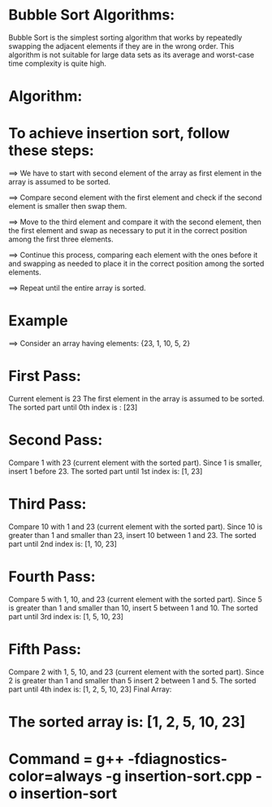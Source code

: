 # Bubble Sort Algorithms: 
Bubble Sort is the simplest sorting algorithm that works by repeatedly swapping the adjacent elements if they are in the wrong order. This algorithm is not suitable for large data sets as its average and worst-case time complexity is quite high.


# Algorithm:
# To achieve insertion sort, follow these steps:

==> We have to start with second element of the array as first element in the array is assumed to be sorted.

==> Compare second element with the first element and check if the second element is smaller then swap them.

==> Move to the third element and compare it with the second element, then the first element and swap as necessary to put it in the correct position among the first three elements.

==> Continue this process, comparing each element with the ones before it and swapping as needed to place it in the correct position among the sorted elements.

==> Repeat until the entire array is sorted.

# Example
==> Consider an array having elements: {23, 1, 10, 5, 2}


# First Pass:

Current element is 23
The first element in the array is assumed to be sorted.
The sorted part until 0th index is : [23]

# Second Pass:

Compare 1 with 23 (current element with the sorted part).
Since 1 is smaller, insert 1 before 23.
The sorted part until 1st index is: [1, 23]

# Third Pass:

Compare 10 with 1 and 23 (current element with the sorted part).
Since 10 is greater than 1 and smaller than 23, insert 10 between 1 and 23.
The sorted part until 2nd index is: [1, 10, 23]

# Fourth Pass:

Compare 5 with 1, 10, and 23 (current element with the sorted part).
Since 5 is greater than 1 and smaller than 10, insert 5 between 1 and 10.
The sorted part until 3rd index is: [1, 5, 10, 23]

# Fifth Pass:

Compare 2 with 1, 5, 10, and 23 (current element with the sorted part).
Since 2 is greater than 1 and smaller than 5 insert 2 between 1 and 5.
The sorted part until 4th index is: [1, 2, 5, 10, 23]
Final Array:

# The sorted array is: [1, 2, 5, 10, 23]


# Command = g++ -fdiagnostics-color=always -g insertion-sort.cpp -o insertion-sort